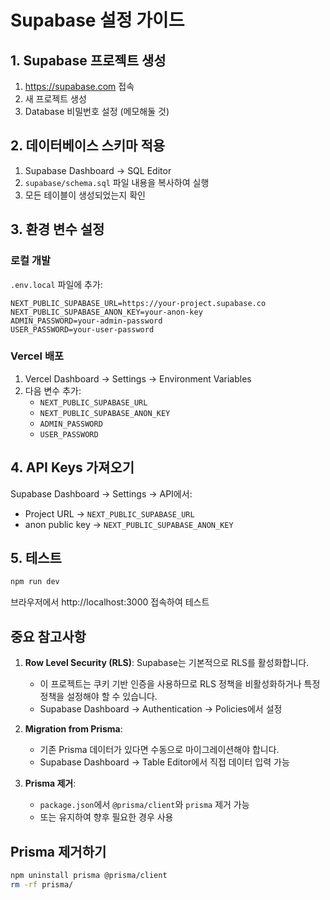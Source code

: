 # Supabase 설정 가이드

## 1. Supabase 프로젝트 생성

1. https://supabase.com 접속
2. 새 프로젝트 생성
3. Database 비밀번호 설정 (메모해둘 것)

## 2. 데이터베이스 스키마 적용

1. Supabase Dashboard → SQL Editor
2. `supabase/schema.sql` 파일 내용을 복사하여 실행
3. 모든 테이블이 생성되었는지 확인

## 3. 환경 변수 설정

### 로컬 개발
`.env.local` 파일에 추가:

```env
NEXT_PUBLIC_SUPABASE_URL=https://your-project.supabase.co
NEXT_PUBLIC_SUPABASE_ANON_KEY=your-anon-key
ADMIN_PASSWORD=your-admin-password
USER_PASSWORD=your-user-password
```

### Vercel 배포
1. Vercel Dashboard → Settings → Environment Variables
2. 다음 변수 추가:
   - `NEXT_PUBLIC_SUPABASE_URL`
   - `NEXT_PUBLIC_SUPABASE_ANON_KEY`
   - `ADMIN_PASSWORD`
   - `USER_PASSWORD`

## 4. API Keys 가져오기

Supabase Dashboard → Settings → API에서:
- Project URL → `NEXT_PUBLIC_SUPABASE_URL`
- anon public key → `NEXT_PUBLIC_SUPABASE_ANON_KEY`

## 5. 테스트

```bash
npm run dev
```

브라우저에서 http://localhost:3000 접속하여 테스트

## 중요 참고사항

1. **Row Level Security (RLS)**: Supabase는 기본적으로 RLS를 활성화합니다. 
   - 이 프로젝트는 쿠키 기반 인증을 사용하므로 RLS 정책을 비활성화하거나 특정 정책을 설정해야 할 수 있습니다.
   - Supabase Dashboard → Authentication → Policies에서 설정

2. **Migration from Prisma**: 
   - 기존 Prisma 데이터가 있다면 수동으로 마이그레이션해야 합니다.
   - Supabase Dashboard → Table Editor에서 직접 데이터 입력 가능

3. **Prisma 제거**: 
   - `package.json`에서 `@prisma/client`와 `prisma` 제거 가능
   - 또는 유지하여 향후 필요한 경우 사용

## Prisma 제거하기

```bash
npm uninstall prisma @prisma/client
rm -rf prisma/
```

